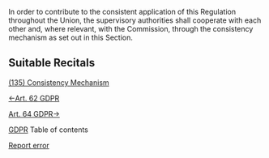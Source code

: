 
In order to contribute to the consistent application of this Regulation throughout the Union, the supervisory authorities shall cooperate with each other and, where relevant, with the Commission, through the consistency mechanism as set out in this Section.



## Suitable Recitals



[(135) Consistency Mechanism](https://gdpr-info.eu/recitals/no-135/)




[←Art. 62 GDPR](https://gdpr-info.eu/art-62-gdpr/ "Art. 62 GDPR - Joint operations of supervisory authorities")


[Art. 64 GDPR→](https://gdpr-info.eu/art-64-gdpr/ "Art. 64 GDPR - Opinion of the Board")



[GDPR](https://gdpr-info.eu)
Table of contents


[Report error](https://gdpr-info.eu/gf/?TB_iframe=true&height=306 "Your message")

